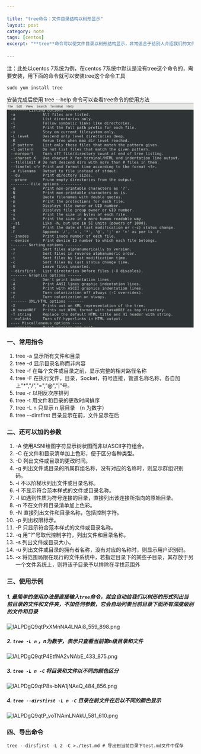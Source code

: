 ```yaml
---

title: "tree命令：文件目录结构以树形显示"
layout: post
category: note
tags: [centos]
excerpt: "**tree**命令可以使文件目录以树形结构显示，非常适合于给别人介绍我们的文件目录的组成框架，而且该命令使用适当的参数可以将命令结果输出到指定路径下的指定文件中保存"

---
```


注：此处以centos 7系统为例，在centos 7系统中默认是没有tree这个命令的，需要安装，用下面的命令就可以安装tree这个命令工具

```
sudo yum install tree
```

安装完成后使用 tree --help 命令可以查看tree命令的使用方法<br />![lALPDgQ9qtPk6zPNA9bNAzE_817_982.png](/images/posts/201905/1558668050830-a2c152ac-52db-47e2-8b39-fe7a19e0ba24.png)

### 一、常用指令

1. tree  -a 显示所有文件和目录<br />
1. tree -d 显示目录名称而非内容<br />
1. tree -f 在每个文件或目录之前，显示完整的相对路径名称<br />
1. tree -F 在执行文件，目录，Socket，符号连接，管道名称名称，各自加上"*","/","=","@","|"号。<br />
1. tree -r 以相反次序排列<br />
1. tree -t 用文件和目录的更改时间排序<br />
1. tree -L n 只显示 n 层目录 （n 为数字）<br />
1. tree --dirsfirst 目录显示在前，文件显示在后<br />

### 二、还可以加的参数<br />

1. -A 使用ASNI绘图字符显示树状图而非以ASCII字符组合。<br />
1. -C 在文件和目录清单加上色彩，便于区分各种类型。<br />
1. -D 列出文件或目录的更改时间。
1. -g 列出文件或目录的所属群组名称，没有对应的名称时，则显示群组识别码。<br />
1. -i 不以阶梯状列出文件或目录名称。<br />
1. -I 不显示符合范本样式的文件或目录名称。<br />
1. -l 如遇到性质为符号连接的目录，直接列出该连接所指向的原始目录。<br />
1. -n 不在文件和目录清单加上色彩。<br />
1. -N 直接列出文件和目录名称，包括控制字符。<br />
1. -p 列出权限标示。<br />
1. -P 只显示符合范本样式的文件或目录名称。<br />
1. -q 用"?"号取代控制字符，列出文件和目录名称。<br />
1. -s 列出文件或目录大小。<br />
1. -u 列出文件或目录的拥有者名称，没有对应的名称时，则显示用户识别码。<br />
1. -x 将范围局限在现行的文件系统中，若指定目录下的某些子目录，其存放于另一个文件系统上，则将该子目录予以排除在寻找范围外

### 三、使用示例

##### 1. 最简单的使用办法是直接输入```tree```命令，就会自动给我们以树形的形式列出当前目录的文件和文件夹，不加任何参数，它会自动列表当前目录下面所有深度级别的文件和目录

   ![lALPDgQ9qtPxXMnNA4LNAi8_559_898.png](https://cdn.nlark.com/yuque/0/2019/png/295105/1558668775209-79b3c292-0ca5-4bbd-b4eb-3f52fee2a531.png#align=left&display=inline&height=898&name=lALPDgQ9qtPxXMnNA4LNAi8_559_898.png&originHeight=898&originWidth=559&size=57143&status=done&width=559) 

##### 2. ```tree -L n``` ，n为数字，表示只查看当前第n级目录和文件

   ![lALPDgQ9qtP4EtfNA2vNAbE_433_875.png](https://cdn.nlark.com/yuque/0/2019/png/295105/1558669178960-22a85c32-3cbd-42fb-9c94-70ef0dd1b8e3.png#align=left&display=inline&height=875&name=lALPDgQ9qtP4EtfNA2vNAbE_433_875.png&originHeight=875&originWidth=433&size=57984&status=done&width=433) 
      
##### 3. ```tree -L n -C``` 将目录和文件以不同的颜色区分

   ![lALPDgQ9qtP8s-bNA1jNAeQ_484_856.png](https://cdn.nlark.com/yuque/0/2019/png/295105/1558669450782-857d6ffe-dddd-4f74-b1e6-821687177136.png#align=left&display=inline&height=856&name=lALPDgQ9qtP8s-bNA1jNAeQ_484_856.png&originHeight=856&originWidth=484&size=61970&status=done&width=484)

##### 4. ```tree --dirsfirst -L n -C``` 目录在前文件在后以不同的颜色显示

   ![lALPDgQ9qtP_voTNAmLNAkU_581_610.png](https://cdn.nlark.com/yuque/0/2019/png/295105/1558669767351-94d1dec7-b7bf-495b-827d-4891ee4be94d.png#align=left&display=inline&height=610&name=lALPDgQ9qtP_voTNAmLNAkU_581_610.png&originHeight=610&originWidth=581&size=52288&status=done&width=581)

### 四、导出命令

```
tree --dirsfirst -L 2 -C >./test.md # 导出到当前目录下test.md文件中保存 
```